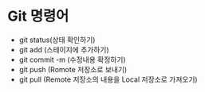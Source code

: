 # Git 명령어

- git status(상태 확인하기)
- git add (스테이지에 추가하기)
- git commit -m (수정내용 확정하기)
- git push (Romote 저장소로 보내기)
- git pull (Remote 저장소의 내용을 Local 저장소로 가져오기)
